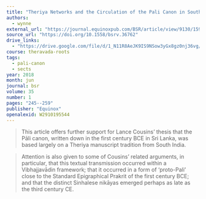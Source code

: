 ```yaml
---
title: "Theriya Networks and the Circulation of the Pali Canon in South Asia"
authors:
  - wynne
external_url: "https://journal.equinoxpub.com/BSR/article/view/9130/15954"
source_url: "https://doi.org/10.1558/bsrv.36762"
drive_links:
  - "https://drive.google.com/file/d/1_N11R8AeJK9IS9NSow3yGx8gz0nj36vg/view?usp=drivesdk"
course: theravada-roots
tags:
  - pali-canon
  - sects
year: 2018
month: jun
journal: bsr
volume: 35
number: 1
pages: "245--259"
publisher: "Equinox"
openalexid: W2910195544
---
```


> This article offers further support for Lance Cousins’ thesis that the Pāli canon, written down in the first century BCE in Sri Lanka, was based largely on a Theriya manuscript tradition from South India.

> Attention is also given to some of Cousins’ related arguments, in particular, that this textual transmission occurred within a Vibhajjavādin framework; that it occurred in a form of ‘proto-Pali’ close to the Standard Epigraphical Prakrit of the first century BCE; and that the distinct Sinhalese nikāyas emerged perhaps as late as the third century CE.
